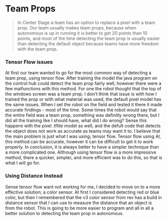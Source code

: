 # Team Props
> In Center Stage a team has an option to replace a pixel with a team prop. Our team usually makes team props, because when autonomous is up in running it is better to get 20 points than 10 points, and most of the time detecting the team prop is usually easier than detecting the default object because teams have more freedom with the team prop.

### Tensor Flow issues
At first our team wanted to go for the most common way of detecting a team prop, using tensor flow. After training the model the java program on the control hub could detect the team prop fairly well, however there were a few malfunctions with this method. For one the robot thought that the top of the windows screen was a team prop. I don't think that issue is with how I trained the prop or with what material was used, the default pixel model has the same issues. When I set the robot on the field and tested it there it made accurate findings - most of the time. Some times the robot would say that the entire field was a team prop, something was definitly wrong there, but I did all the training like I should have, what did I do wrong? Sense this happens with the pixel .tflite model as well, and the defult code that detects the object does not work as accurate as teams may want it to. I believe that the main problem is just what I was using; tensor flow. Tensor flow using AI, this method can be accurate, however it can be difficult to get it to work properly. In conclusion, it is always better to have a simpler technique than a more complicated one. Although using tensor flow is a more impressive method, there a quicker, simpler, and more efficient was to do this, so that is what I will go for. 

### Using Distance Instead
Sense tensor flow want not working for me, I decided to move on to a more effective solution; a color sensor. At first I considered detecting red or blue color, but then I remembered that the v3 color sensor from rev has a build in distance sensor that I can use to measure the distance that an object is from the robot. This is going to be more easier to program and all in all a better solution to detecting the team prop in autonomous.  